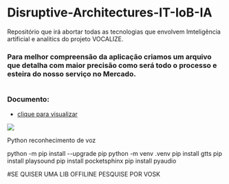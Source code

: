 # Disruptive-Architectures-IT-IoB-IA
Repositório que irá abortar todas as tecnologias que envolvem Imteligência artificial e analitics do projeto VOCALIZE.

### Para melhor compreensão da aplicação criamos um arquivo que detalha com maior precisão como será todo o processo e esteira do nosso serviço no Mercado.
#
### Documento: 

- [clique para visualizar](https://pitch.com/public/09f1c4d1-fccd-4218-9c47-441b2bb65707) 

<div id="arquitetura-projeto">
    <img src="https://lh3.googleusercontent.com/u/0/drive-viewer/AFGJ81rln6AQiJfJzdC5VUvrtJEdi1a0ztA1gfM87A8bAlZagbPZlaFOwVsBfJuZa73le8X9fXfO9GO7JvPZFbprb3f_IuMK=w1366-h657"></img>
</div>

Python reconhecimento de voz

python -m pip install --upgrade pip 
python -m venv .venv 
pip install gtts 
pip install playsound 
pip install pocketsphinx
pip install pyaudio 

#SE QUISER UMA LIB OFFILINE PESQUISE POR VOSK
